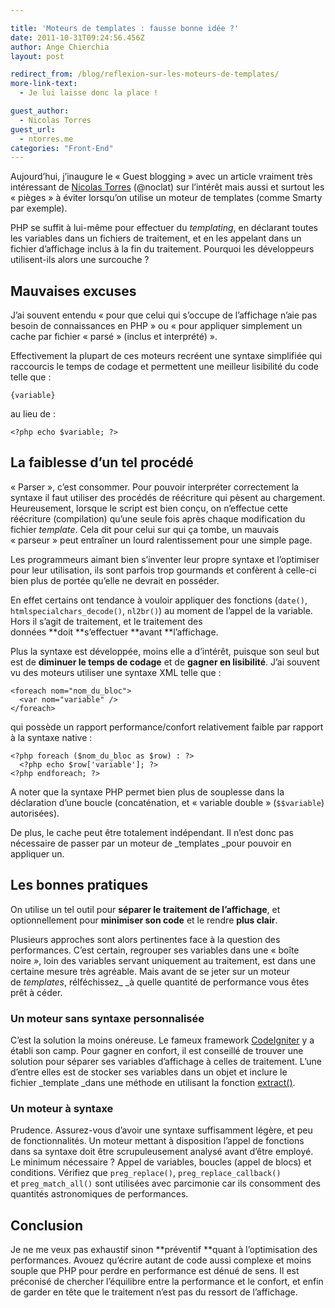 ```yaml
---

title: 'Moteurs de templates : fausse bonne idée ?'
date: 2011-10-31T09:24:56.456Z
author: Ange Chierchia
layout: post

redirect_from: /blog/reflexion-sur-les-moteurs-de-templates/
more-link-text:
  - Je lui laisse donc la place !

guest_author:
  - Nicolas Torres
guest_url:
  - ntorres.me
categories: "Front-End"
---
```

<span class="author_note">Aujourd&rsquo;hui, j&rsquo;inaugure le &laquo;&nbsp;Guest blogging&nbsp;&raquo; avec un article vraiment très intéressant de <a title="Nicolas Torres, élève ingénieur passionné de Web design" href="http://ntorres.me" target="_blank">Nicolas Torres</a> (@noclat) sur l&rsquo;intérêt mais aussi et surtout les &laquo;&nbsp;pièges&nbsp;&raquo; à éviter lorsqu&rsquo;on utilise un moteur de templates (comme Smarty par exemple).</span>

<!--more-->

PHP se suffit à lui-même pour effectuer du _templating_, en déclarant toutes les variables dans un fichiers de traitement, et en les appelant dans un fichier d&rsquo;affichage inclus à la fin du traitement. Pourquoi les développeurs utilisent-ils alors une surcouche ?

## Mauvaises excuses

J&rsquo;ai souvent entendu &laquo;&nbsp;pour que celui qui s&rsquo;occupe de l&rsquo;affichage n&rsquo;aie pas besoin de connaissances en PHP&nbsp;&raquo; ou &laquo;&nbsp;pour appliquer simplement un cache par fichier &laquo;&nbsp;parsé&nbsp;&raquo; (inclus et interprété)&nbsp;&raquo;.

Effectivement la plupart de ces moteurs recréent une syntaxe simplifiée qui raccourcis le temps de codage et permettent une meilleur lisibilité du code telle que :

    {variable}

au lieu de :

    <?php echo $variable; ?>

## La faiblesse d&rsquo;un tel procédé

&laquo;&nbsp;Parser&nbsp;&raquo;, c&rsquo;est consommer. Pour pouvoir interpréter correctement la syntaxe il faut utiliser des procédés de réécriture qui pèsent au chargement. Heureusement, lorsque le script est bien conçu, on n&rsquo;effectue cette réécriture (compilation) qu&rsquo;une seule fois après chaque modification du fichier _template_. Cela dit pour celui sur qui ça tombe, un mauvais &laquo;&nbsp;parseur&nbsp;&raquo; peut entraîner un lourd ralentissement pour une simple page.

Les programmeurs aimant bien s&rsquo;inventer leur propre syntaxe et l&rsquo;optimiser pour leur utilisation, ils sont parfois trop gourmands et confèrent à celle-ci bien plus de portée qu&rsquo;elle ne devrait en posséder.

En effet certains ont tendance à vouloir appliquer des fonctions (`date()`, `htmlspecialchars_decode()`, `nl2br()`) au moment de l&rsquo;appel de la variable. Hors il s&rsquo;agit de traitement, et le traitement des données **doit **s&rsquo;effectuer **avant **l&rsquo;affichage.

Plus la syntaxe est développée, moins elle a d&rsquo;intérêt, puisque son seul but est de **diminuer le temps de codage** et de **gagner en lisibilité**. J&rsquo;ai souvent vu des moteurs utiliser une syntaxe XML telle que :

    <foreach nom="nom_du_bloc">
      <var nom="variable" />
    </foreach>

qui possède un rapport performance/confort relativement faible par rapport à la syntaxe native :

    <?php foreach ($nom_du_bloc as $row) : ?>
      <?php echo $row['variable']; ?>
    <?php endforeach; ?>

A noter que la syntaxe PHP permet bien plus de souplesse dans la déclaration d&rsquo;une boucle (concaténation, et &laquo;&nbsp;variable double&nbsp;&raquo; (`$$variable`) autorisées).

De plus, le cache peut être totalement indépendant. Il n&rsquo;est donc pas nécessaire de passer par un moteur de _templates _pour pouvoir en appliquer un.

## Les bonnes pratiques

On utilise un tel outil pour **séparer le traitement de l&rsquo;affichage**, et optionnellement pour **minimiser son code** et le rendre **plus clair**.

Plusieurs approches sont alors pertinentes face à la question des performances. C&rsquo;est certain, regrouper ses variables dans une &laquo;&nbsp;boîte noire&nbsp;&raquo;, loin des variables servant uniquement au traitement, est dans une certaine mesure très agréable. Mais avant de se jeter sur un moteur de _templates_, rélféchissez_ _à quelle quantité de performance vous êtes prêt à céder.

### Un moteur sans syntaxe personnalisée

C&rsquo;est la solution la moins onéreuse. Le fameux framework [CodeIgniter](http://codeigniter.com/) y a établi son camp. Pour gagner en confort, il est conseillé de trouver une solution pour séparer ses variables d&rsquo;affichage à celles de traitement. L&rsquo;une d&rsquo;entre elles est de stocker ses variables dans un objet et inclure le fichier _template _dans une méthode en utilisant la fonction [extract()](http://php.net/manual/fr/function.extract.php).

### Un moteur à syntaxe

Prudence. Assurez-vous d&rsquo;avoir une syntaxe suffisamment légère, et peu de fonctionnalités. Un moteur mettant à disposition l&rsquo;appel de fonctions dans sa syntaxe doit être scrupuleusement analysé avant d&rsquo;être employé. Le minimum nécessaire ? Appel de variables, boucles (appel de blocs) et conditions. Vérifiez que `preg_replace()`, `preg_replace_callback()` et `preg_match_all()` sont utilisées avec parcimonie car ils consomment des quantités astronomiques de performances.

## Conclusion

Je ne me veux pas exhaustif sinon **préventif **quant à l&rsquo;optimisation des performances. Avouez qu&rsquo;écrire autant de code aussi complexe et moins souple que PHP pour perdre en performance est dénué de sens. Il est préconisé de chercher l&rsquo;équilibre entre la performance et le confort, et enfin de garder en tête que le traitement n&rsquo;est pas du ressort de l&rsquo;affichage.